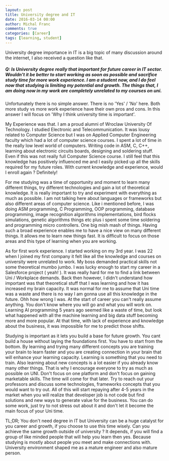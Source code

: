 ```yaml
---
layout: post
title: University degree and IT 
date: 2016-03-14 00:00
author: Michal Franc 
comments: true
categories: [Career]
tags: [learning, student]
---
```

<p>University degree importance in IT is a big topic of many discussion around the internet, I also received a question like that.</p>

<p><h5>Q: Is University degree really that important for future career in IT sector. Wouldn't it be better to start working as soon as possible and sacrifice study time for more work experience. I am a student now, and I do feel now that studying is limiting my potential and growth. The things that, I am doing now in my work are completely unrelated to my courses on uni.</h5></p>

<p>Unfortunately there is no simple answer. There is no 'Yes' / 'No' here. Both more study vs more work experience have their own pros and cons. In this answer I will focus on 'Why I think university time is important'.</p>

<p>My Experience was that. I am a proud alumni of Wroclaw University Of Technology. I studied Electronic and Telecommunication. It was lousy related to Computer Science but I was on Applied Computer Engineering faculty which had a lot of computer science courses. I spent a lot of time in the really low level world of computers. Writing code in ASM, C, C++, learning about electronic circuits boards, designing and soldering stuff. Even if this was not really full Computer Science course. I still feel that this knowledge has positively influenced me and I easily picked up all the skills required for my future roles. With current knowledge and experience, would I enroll again ? Definitely!</p>

<p>For me studying was a time of opportunity and moment to learn many different things, try different technologies and gain a lot of theoretical knowledge. It is really important to try and experiment with everything as much as possible. I am not talking here about languages or frameworks but also different areas of computer science. Like i mentioned before, I was doing ASM programming, C Programming, OOP programming, database programming, image recognition algorithms implementations, bird flocks simulations, genetic algorithms things etc plus i spent some time soldering and programming micro controllers. One big mish mash of things. Having such a broad experience enables me to have a nice view on many different things. It allows me to learn new things fast. It is difficult to focus on those areas and this type of learning when you are working.</p>

<p>As for first work experience. I started working on my 3rd year. I was 22 when I joined my first company it felt like all the knowledge and courses on university were unrelated to work. My boss demanded practical skills not some theoretical mumbo jumbo. I was lucky enough to start my career in a Salesforce project ( yeah! ). It was really hard for me to find a link between Uni / Workplace demands. Back then however, I didn't understand how important was that theoretical stuff that I was learning and how it has increased my brain capacity. It was normal for me to assume that Uni time was a waste and there is no way I am gonna use all this knowledge in the future. Ohh how wrong I was. At the start of career you can't really assume anything. You don't know where you will go and what you will work on. Learning AI programming 5 years ago seemed like a waste of time, but look what happened with all the machine learning and big data stuff becoming more and more popular. At that time, with lack of experience and knowledge about the business, it was impossible for me to predict those shifts.</p>

<p>Studying is important as it lets you build a base for future growth. You cant build a house without laying the foundations first. You have to start from the bottom. By learning and trying many different concepts you are training your brain to learn faster and you are creating connection in your brain that will enhance your learning capacity. Learning is something that you need to train. Also learning about new concepts is a lot easier if you already know many other things. That is why I encourage everyone to try as much as possible on UNI. Don't focus on one platform and don't focus on gaining marketable skills. The time will come for that later. Try to reach out your professors and discuss some technologies, frameworks concepts that you would want to try out. All of this will start repaying after 4-5 years in the market when you will realize that developer job is not code but find solutions and new ways to generate value for the business. You can do some work, just try to not stress out about it and don't let it become the main focus of your Uni time.</p>

<p>TL;DR; You don't need degree in IT but University can be a huge catalyst for you career and growth, if you choose to use this time wisely. Can you achieve the same growth outside of university ? It depends, if you will find a group of like minded people that will help you learn then yes. Because studying is mostly about people you meet and make connections with. University environment shaped me as a mature engineer and also mature person.</p>
